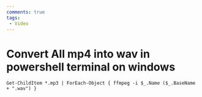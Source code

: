 ```yaml
---
comments: true
tags:
 - Video
---
```


# Convert All mp4 into wav in powershell terminal on windows
`Get-ChildItem *.mp3 | ForEach-Object { ffmpeg -i $_.Name ($_.BaseName + ".wav") }`
